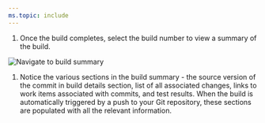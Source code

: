 ```yaml
---
ms.topic: include
---
```


1. Once the build completes, select the build number to view a summary of the build.

 ![Navigate to build summary](_img/navigate-to-build-summary.png)

1. Notice the various sections in the build summary - the source version of the commit in build details section, list of all associated changes, links to work items associated with commits, and test results.
When the build is automatically triggered by a push to your Git repository, these sections are populated with all the relevant information.
